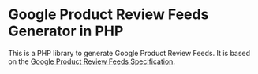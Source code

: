 # Google Product Review Feeds Generator in PHP

This is a PHP library to generate Google Product Review Feeds. It is based on the [Google Product Review Feeds Specification](https://developers.google.com/product-review-feeds).
